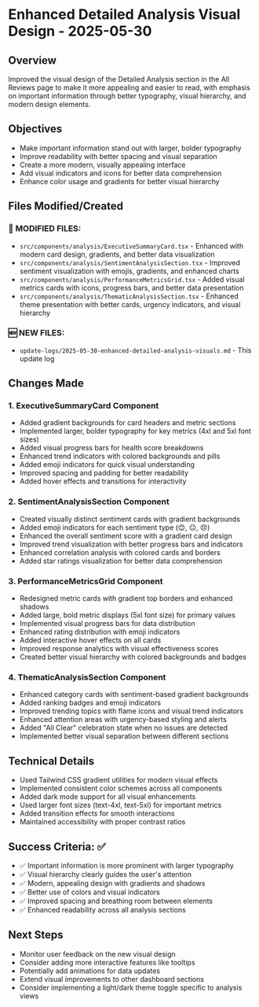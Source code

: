 # Enhanced Detailed Analysis Visual Design - 2025-05-30

## Overview
Improved the visual design of the Detailed Analysis section in the All Reviews page to make it more appealing and easier to read, with emphasis on important information through better typography, visual hierarchy, and modern design elements.

## Objectives
- Make important information stand out with larger, bolder typography
- Improve readability with better spacing and visual separation
- Create a more modern, visually appealing interface
- Add visual indicators and icons for better data comprehension
- Enhance color usage and gradients for better visual hierarchy

## Files Modified/Created

### 🔄 MODIFIED FILES:
- `src/components/analysis/ExecutiveSummaryCard.tsx` - Enhanced with modern card design, gradients, and better data visualization
- `src/components/analysis/SentimentAnalysisSection.tsx` - Improved sentiment visualization with emojis, gradients, and enhanced charts
- `src/components/analysis/PerformanceMetricsGrid.tsx` - Added visual metrics cards with icons, progress bars, and better data presentation
- `src/components/analysis/ThematicAnalysisSection.tsx` - Enhanced theme presentation with better cards, urgency indicators, and visual hierarchy

### 🆕 NEW FILES:
- `update-logs/2025-05-30-enhanced-detailed-analysis-visuals.md` - This update log

## Changes Made

### 1. ExecutiveSummaryCard Component
- Added gradient backgrounds for card headers and metric sections
- Implemented larger, bolder typography for key metrics (4xl and 5xl font sizes)
- Added visual progress bars for health score breakdowns
- Enhanced trend indicators with colored backgrounds and pills
- Added emoji indicators for quick visual understanding
- Improved spacing and padding for better readability
- Added hover effects and transitions for interactivity

### 2. SentimentAnalysisSection Component
- Created visually distinct sentiment cards with gradient backgrounds
- Added emoji indicators for each sentiment type (😊, 😐, 😞)
- Enhanced the overall sentiment score with a gradient card design
- Improved trend visualization with better progress bars and indicators
- Enhanced correlation analysis with colored cards and borders
- Added star ratings visualization for better data comprehension

### 3. PerformanceMetricsGrid Component
- Redesigned metric cards with gradient top borders and enhanced shadows
- Added large, bold metric displays (5xl font size) for primary values
- Implemented visual progress bars for data distribution
- Enhanced rating distribution with emoji indicators
- Added interactive hover effects on all cards
- Improved response analytics with visual effectiveness scores
- Created better visual hierarchy with colored backgrounds and badges

### 4. ThematicAnalysisSection Component
- Enhanced category cards with sentiment-based gradient backgrounds
- Added ranking badges and emoji indicators
- Improved trending topics with flame icons and visual trend indicators
- Enhanced attention areas with urgency-based styling and alerts
- Added "All Clear" celebration state when no issues are detected
- Implemented better visual separation between different sections

## Technical Details
- Used Tailwind CSS gradient utilities for modern visual effects
- Implemented consistent color schemes across all components
- Added dark mode support for all visual enhancements
- Used larger font sizes (text-4xl, text-5xl) for important metrics
- Added transition effects for smooth interactions
- Maintained accessibility with proper contrast ratios

## Success Criteria: ✅
- ✅ Important information is more prominent with larger typography
- ✅ Visual hierarchy clearly guides the user's attention
- ✅ Modern, appealing design with gradients and shadows
- ✅ Better use of colors and visual indicators
- ✅ Improved spacing and breathing room between elements
- ✅ Enhanced readability across all analysis sections

## Next Steps
- Monitor user feedback on the new visual design
- Consider adding more interactive features like tooltips
- Potentially add animations for data updates
- Extend visual improvements to other dashboard sections
- Consider implementing a light/dark theme toggle specific to analysis views